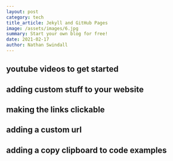 ```yaml
---
layout: post
category: tech
title_article: Jekyll and GitHub Pages
image: /assets/images/6.jpg
summary: Start your own blog for free!
date: 2021-02-17
author: Nathan Swindall
---
```



## youtube videos to get started

## adding custom stuff to your website

## making the links clickable

## adding a custom url 

## adding a copy clipboard to code examples